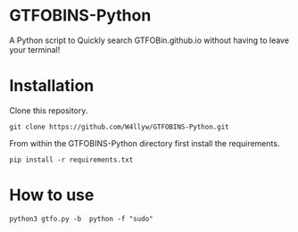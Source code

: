 # GTFOBINS-Python
A Python script to Quickly search GTFOBin.github.io without having to leave your terminal!

# Installation
Clone this repository.
```
git clone https://github.com/W4llyw/GTFOBINS-Python.git
```

From within the GTFOBINS-Python directory first install the requirements.
```
pip install -r requirements.txt
```

# How to use
```
python3 gtfo.py -b  python -f "sudo"
```
